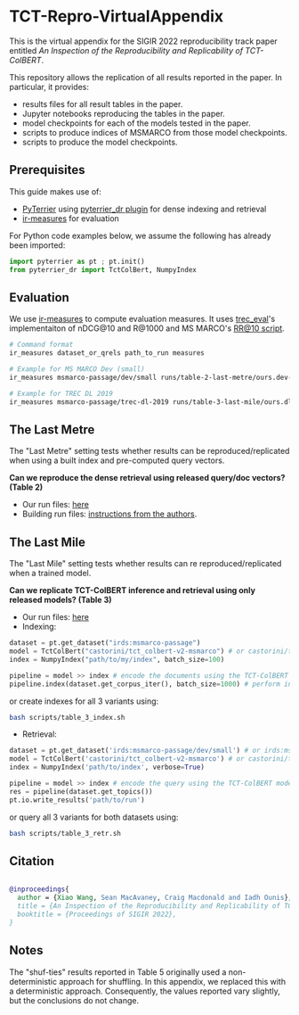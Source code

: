# TCT-Repro-VirtualAppendix

This is the virtual appendix for the SIGIR 2022 reproducibility track paper entitled *An Inspection of the Reproducibility and Replicability of TCT-ColBERT*.

This repository allows the replication of all results reported in the paper. In particular, it provides:
 - results files for all result tables in the paper.
 - Jupyter notebooks reproducing the tables in the paper.
 - model checkpoints for each of the models tested in the paper.
 - scripts to produce indices of MSMARCO from those model checkpoints.
 - scripts to produce the model checkpoints.

## Prerequisites

This guide makes use of:
 - [PyTerrier](https://github.com/terrier-org/pyterrier) using [pyterrier_dr plugin](https://github.com/terrierteam/pyterrier_dr) for dense indexing and retrieval
 - [ir-measures](https://ir-measur.es/) for evaluation

For Python code examples below, we assume the following has already been imported:
```python
import pyterrier as pt ; pt.init()
from pyterrier_dr import TctColBert, NumpyIndex
```

## Evaluation

We use [ir-measures](https://ir-measur.es/) to compute evaluation measures. It uses [trec_eval](https://github.com/usnistgov/trec_eval)'s implementaiton of nDCG@10 and R@1000 and MS MARCO's [RR@10 script](https://github.com/microsoft/MSMARCO-Passage-Ranking/blob/master/ms_marco_eval.py).

```bash
# Command format
ir_measures dataset_or_qrels path_to_run measures

# Example for MS MARCO Dev (small)
ir_measures msmarco-passage/dev/small runs/table-2-last-metre/ours.dev-sm.tct-colbert.run.gz RR@10 R@1000

# Example for TREC DL 2019
ir_measures msmarco-passage/trec-dl-2019 runs/table-3-last-mile/ours.dl19.tct-colbert.run.gz nDCG@10 R@1000
```

## The Last Metre

The "Last Metre" setting tests whether results can be reproduced/replicated when using a built index and pre-computed query vectors.

**Can we reproduce the dense retrieval using released query/doc vectors? (Table 2)**

 - Our run files: [here](runs/table-2-last-metre)
 - Building run files: [instructions from the authors](https://github.com/castorini/pyserini/blob/master/docs/experiments-tct_colbert-v2.md).

## The Last Mile

The "Last Mile" setting tests whether results can re reproduced/replicated when a trained model.

**Can we replicate TCT-ColBERT inference and retrieval using only released models? (Table 3)**

 - Our run files: [here](runs/table-3-last-mile)
 - Indexing:

```python
dataset = pt.get_dataset("irds:msmarco-passage")
model = TctColBert("castorini/tct_colbert-v2-msmarco") # or castorini/tct_colbert-v2-hn-msmarco or castorini/tct_colbert-v2-hnp-msmarco
index = NumpyIndex("path/to/my/index", batch_size=100)

pipeline = model >> index # encode the documents using the TCT-ColBERT model and pass the results to the dense index
pipeline.index(dataset.get_corpus_iter(), batch_size=1000) # perform indexing (this will take time)
```

or create indexes for all 3 variants using:

```bash
bash scripts/table_3_index.sh
```

 - Retrieval:

```python
dataset = pt.get_dataset('irds:msmarco-passage/dev/small') # or irds:msmarco-passage/trec-dl-2019/judged
model = TctColBert('castorini/tct_colbert-v2-msmarco') # or castorini/tct_colbert-v2-hn-msmarco or castorini/tct_colbert-v2-hnp-msmarco
index = NumpyIndex('path/to/index', verbose=True)

pipeline = model >> index # encode the query using the TCT-ColBERT model and query the dense index
res = pipeline(dataset.get_topics())
pt.io.write_results('path/to/run')
```

or query all 3 variants for both datasets using:

```bash
bash scripts/table_3_retr.sh
```

## Citation

```bibtex

@inproceedings{
  author = {Xiao Wang, Sean MacAvaney, Craig Macdonald and Iadh Ounis},
  title = {An Inspection of the Reproducibility and Replicability of TCT-ColBERT},
  booktitle = {Proceedings of SIGIR 2022},
}
```

## Notes

The "shuf-ties" results reported in Table 5 originally used a non-deterministic approach for shuffling. In this appendix, we replaced this with a deterministic
approach. Consequently, the values reported vary slightly, but the conclusions do not change.
